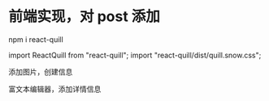 # 前端实现，对 post 添加

npm i react-quill

import ReactQuill from "react-quill";
import "react-quill/dist/quill.snow.css";

添加图片，创建信息

富文本编辑器，添加详情信息
<ReactQuill theme="snow" onChange={setValue} value={value} />



